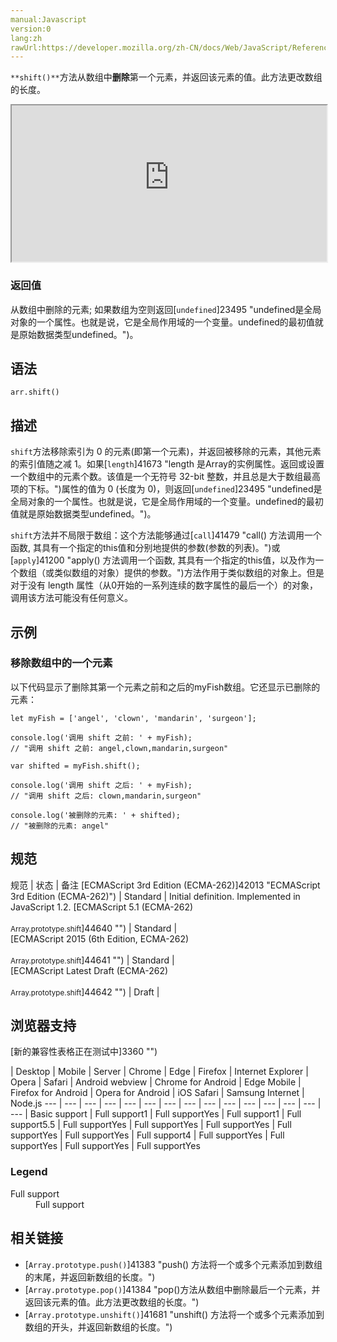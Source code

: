 ```yaml
---
manual:Javascript
version:0
lang:zh
rawUrl:https://developer.mozilla.org/zh-CN/docs/Web/JavaScript/Reference/Global_Objects/Array/shift
---
```






`**shift()**`方法从数组中**删除**第一个元素，并返回该元素的值。此方法更改数组的长度。

<iframe src='https://interactive-examples.mdn.mozilla.net/pages/js/array-shift.html' width='100%' height='250'></iframe>

### 返回值<a name="返回值"></a>


从数组中删除的元素; 如果数组为空则返回[`undefined`]23495 "undefined是全局对象的一个属性。也就是说，它是全局作用域的一个变量。undefined的最初值就是原始数据类型undefined。")。


## 语法<a name="语法"></a>

```
arr.shift()
```

## 描述<a name="描述"></a>


`shift`方法移除索引为 0 的元素(即第一个元素)，并返回被移除的元素，其他元素的索引值随之减 1。如果[`length`]41673 "length 是Array的实例属性。返回或设置一个数组中的元素个数。该值是一个无符号 32-bit 整数，并且总是大于数组最高项的下标。")属性的值为 0 (长度为 0)，则返回[`undefined`]23495 "undefined是全局对象的一个属性。也就是说，它是全局作用域的一个变量。undefined的最初值就是原始数据类型undefined。")。



`shift`方法并不局限于数组：这个方法能够通过[`call`]41479 "call() 方法调用一个函数, 其具有一个指定的this值和分别地提供的参数(参数的列表)。")或[`apply`]41200 "apply() 方法调用一个函数, 其具有一个指定的this值，以及作为一个数组（或类似数组的对象）提供的参数。")方法作用于类似数组的对象上。但是对于没有 length 属性（从0开始的一系列连续的数字属性的最后一个）的对象，调用该方法可能没有任何意义。


## 示例<a name="示例"></a>

### 移除数组中的一个元素<a name="移除数组中的一个元素"></a>


以下代码显示了删除其第一个元素之前和之后的myFish数组。它还显示已删除的元素：


```
let myFish = ['angel', 'clown', 'mandarin', 'surgeon'];

console.log('调用 shift 之前: ' + myFish);
// "调用 shift 之前: angel,clown,mandarin,surgeon"

var shifted = myFish.shift(); 

console.log('调用 shift 之后: ' + myFish); 
// "调用 shift 之后: clown,mandarin,surgeon" 

console.log('被删除的元素: ' + shifted); 
// "被删除的元素: angel"
```

## 规范<a name="规范"></a>

规范 | 状态 | 备注 
[ECMAScript 3rd Edition (ECMA-262)]42013 "ECMAScript 3rd Edition (ECMA-262)") | Standard | Initial definition. Implemented in JavaScript 1.2. 
[ECMAScript 5.1 (ECMA-262)<br></br><small>Array.prototype.shift</small>]44640 "") | Standard |  
[ECMAScript 2015 (6th Edition, ECMA-262)<br></br><small>Array.prototype.shift</small>]44641 "") | Standard |  
[ECMAScript Latest Draft (ECMA-262)<br></br><small>Array.prototype.shift</small>]44642 "") | Draft |  


## 浏览器支持<a name="浏览器支持"></a>
[新的兼容性表格正在测试中<i></i>]3360 "")

 | <abbr>Desktop<i></i></abbr> | <abbr>Mobile<i></i></abbr> | <abbr>Server<i></i></abbr> 
 | <abbr>Chrome<i></i></abbr> | <abbr>Edge<i></i></abbr> | <abbr>Firefox<i></i></abbr> | <abbr>Internet Explorer<i></i></abbr> | <abbr>Opera<i></i></abbr> | <abbr>Safari<i></i></abbr> | <abbr>Android webview<i></i></abbr> | <abbr>Chrome for Android<i></i></abbr> | <abbr>Edge Mobile<i></i></abbr> | <abbr>Firefox for Android<i></i></abbr> | <abbr>Opera for Android<i></i></abbr> | <abbr>iOS Safari<i></i></abbr> | <abbr>Samsung Internet<i></i></abbr> | <abbr>Node.js<i></i></abbr> 
 ---  |  ---  |  ---  |  ---  |  ---  |  ---  |  ---  |  ---  |  ---  |  ---  |  ---  |  ---  |  ---  |  ---  |  ---  | 
Basic support | <abbr>Full support</abbr>1 | <abbr>Full support</abbr>Yes | <abbr>Full support</abbr>1 | <abbr>Full support</abbr>5.5 | <abbr>Full support</abbr>Yes | <abbr>Full support</abbr>Yes | <abbr>Full support</abbr>Yes | <abbr>Full support</abbr>Yes | <abbr>Full support</abbr>Yes | <abbr>Full support</abbr>4 | <abbr>Full support</abbr>Yes | <abbr>Full support</abbr>Yes | <abbr>Full support</abbr>Yes | <abbr>Full support</abbr>Yes 


### Legend<a name="Legend"></a>
<dl><dt id=''><abbr>Full support</abbr></dt><dd>Full support</dd></dl>



## 相关链接<a name="相关链接"></a>

* [`Array.prototype.push()`]41383 "push() 方法将一个或多个元素添加到数组的末尾，并返回新数组的长度。")
* [`Array.prototype.pop()`]41384 "pop()方法从数组中删除最后一个元素，并返回该元素的值。此方法更改数组的长度。")
* [`Array.prototype.unshift()`]41681 "unshift() 方法将一个或多个元素添加到数组的开头，并返回新数组的长度。")



